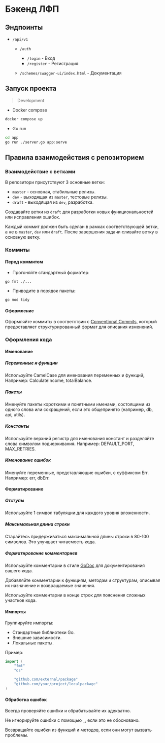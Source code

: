 # Бэкенд ЛФП

## Эндпоинты

- `/api/v1`

  - `/auth`

    - `/login` - Вход
    - `/register` - Регистрация

  - `/schemes/swagger-ui/index.html` - Документация

## Запуск проекта

> Development

- Docker compose

```bash
docker compose up
```

- Go run

```bash
cd app
go run ./server.go app:serve
```

## Правила взаимодействия с репозиторием

### Взаимодействие с ветками

В репозитори присутствуют 3 основные ветки:

- `master` - основная, стабильные релизы.
- `dev` - выходящая из `master`, тестовые релизы.
- `draft` - выходящая из `dev`, разработка.

Создавайте ветки из `draft` для разработки новых функциональностей или
исправления ошибок.

Каждый коммит должен быть сделан в рамках соответствующей ветки, а не в
`master`, `dev` или `draft`. После завершения задачи сливайте ветку в основную
ветку.

### Коммиты

#### Перед коммитом

- Прогоняйте стандартный форматер:

`go fmt ./...`

- Приводите в порядок пакеты:

`go mod tidy`

#### Оформление

Оформляйте коммиты в соответствии с
[Conventional Commits](https://www.conventionalcommits.org/ru/v1.0.0/), который
предоставляет структурированный формат для описания изменений.

### Оформления кода

#### Именование

##### Переменные и функции

Используйте CamelCase для именования переменных и функций, Например:
CalculateIncome, totalBalance.

##### Пакеты

Именуйте пакеты короткими и понятными именами, состоящими из одного слова или
сокращений, если это общепринято (например, db, api, utils).

##### Константы

Используйте верхний регистр для именования констант и разделяйте слова символом
подчеркивания. Например: DEFAULT_PORT, MAX_RETRIES.

##### Именование ошибок

Именуйте переменные, представляющие ошибки, с суффиксом Err. Например: err,
dbErr.

#### Форматирование

##### Отступы

Используйте 1 символ табуляции для каждого уровня вложенности.

##### Максимальная длина строки

Старайтесь придерживаться максимальной длины строки в 80-100 символов. Это
улучшает читаемость кода.

##### Форматирование комментариев

Используйте комментарии в стиле [GoDoc](https://go.dev/blog/godoc) для
документирования вашего кода.

Добавляйте комментарии к функциям, методам и структурам, описывая их назначение
и возвращаемые значения.

Используйте комментарии в конце строк для пояснения сложных участков кода.

#### Импорты

Группируйте импорты:

- Стандартные библиотеки Go.
- Внешние зависимости.
- Локальные пакеты.

Пример:

```go
import (
    "fmt"
    "os"

    "github.com/external/package"
    "github.com/your/project/localpackage"
)
```

#### Обработка ошибок

Всегда проверяйте ошибки и обрабатывайте их адекватно.

Не игнорируйте ошибки с помощью _, если это не обосновано.

Возвращайте ошибки из функций и методов, если они могут вызвать проблемы.
